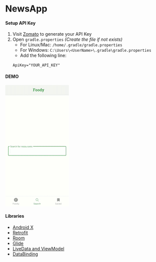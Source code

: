# NewsApp

#### Setup API Key
1. Visit [Zomato](https://developers.zomato.com/api) to generate your API Key
2. Open `gradle.properties` *(Create the file if not exists)*
   - For Linux/Mac: `/home/.gradle/gradle.properties`
   - For Windows: `C:\Users\<UserName>\.gradle\gradle.properties`
   - Add the following line:
    ```
    ApiKey="YOUR_API_KEY"
    ``` 
#### DEMO
<img src="img.gif" width="40%">
     
#### Libraries
- [Android X](https://developer.android.com/jetpack/androidx)
- [Retrofit](http://square.github.io/retrofit/)
- [Room](https://developer.android.com/topic/libraries/architecture/room)
- [Glide](https://github.com/bumptech/glide)
- [LiveData and ViewModel](https://developer.android.com/topic/libraries/architecture/)
- [DataBinding](https://developer.android.com/topic/libraries/data-binding/)


